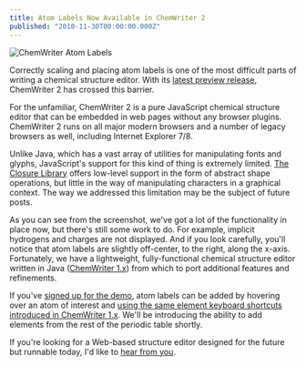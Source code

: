 ```yaml
---
title: Atom Labels Now Available in ChemWriter 2
published: "2010-11-30T00:00:00.000Z"
---
```


![ChemWriter Atom Labels](/images/posts/chemwriter-atom-labels.png "ChemWriter Atom Labels")

Correctly scaling and placing atom labels is one of the most difficult parts of writing a chemical structure editor. With its [latest preview release](http://chemwriter.com/signups/new), ChemWriter 2 has crossed this barrier.

For the unfamiliar, ChemWriter 2 is a pure JavaScript chemical structure editor that can be embedded in web pages without any browser plugins. ChemWriter 2 runs on all major modern browsers and a number of legacy browsers as well, including Internet Explorer 7/8.

Unlike Java, which has a vast array of utilities for manipulating fonts and glyphs, JavaScript's support for this kind of thing is extremely limited. [The Closure Library](/articles/2010/11/22/google-closure-building-complex-applications-with-javascript/) offers low-level support in the form of abstract shape operations, but little in the way of manipulating characters in a graphical context. The way we addressed this limitation may be the subject of future posts.

As  you can see from the screenshot, we've got a lot of the functionality in place now, but there's still some work to do. For example, implicit hydrogens and charges are not displayed. And if you look carefully, you'll notice that atom labels are slightly off-center, to the right, along the x-axis. Fortunately, we have a lightweight, fully-functional chemical structure editor written in Java ([ChemWriter 1.x](http://chemwriter.com)) from which to port additional features and refinements.

If you've [signed up for the demo](http://chemwriter.com/signups/new), atom labels can be added by hovering over an atom of interest and [using the same element keyboard shortcuts introduced in ChemWriter 1.x](http://chemwriter.com/articles/keyboard-shortcuts). We'll be introducing the ability to add elements from the rest of the periodic table shortly.

If you're looking for a Web-based structure editor designed for the future but runnable today, I'd like to [hear from you](http://metamolecular.com/contact).